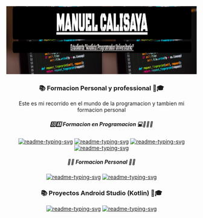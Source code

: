 <img src="Portada.png" alt="Texto Alternativo" width="200%" height="180" />
<h3 align="center" >📚 Formacion Personal y professional 👔🎓</h3>
<p align="center" "FFFF00">Este es mi recorrido en el mundo de la programacion y tambien mi formacion personal </p>
<h5 align="center">0️⃣1️⃣ Formacion en Programacion 💻👨🏽‍💼 </h5>
<p align="center">
  <a href="https://github.com/Calisaya-Manu/Analista-Programador-Universitario.git"><img width="280" src="https://github-readme-stats.vercel.app/api/pin/?username=Calisaya-Manu&repo=Analista-Programador-Universitario&theme=react&bg_color=235702&title_color=FFFF00&icon_color=AA00FF&hide_border=true&show_icons=false" alt="readme-typing-svg"></a>
  <a href="https://github.com/Calisaya-Manu/Capacitacion-C.git"><img width="280" src="https://github-readme-stats.vercel.app/api/pin/?username=Calisaya-Manu&repo=Capacitacion_C&theme=react&bg_color=235702&title_color=FFFF00&icon_color=AA00FF&hide_border=true&show_icons=false" alt="readme-typing-svg"></a>
  <a href="https://github.com/Calisaya-Manu/Capacitacion-HTML-CSS.git"><img width="280" src="https://github-readme-stats.vercel.app/api/pin/?username=Calisaya-Manu&repo=Capacitacion-HTML-CSS&theme=react&bg_color=235702&title_color=FFFF00&icon_color=AA00FF&hide_border=true&show_icons=false" alt="readme-typing-svg"></a>
  <a href="https://github.com/Calisaya-Manu/Capacitacion_Android.git"><img width="280" src="https://github-readme-stats.vercel.app/api/pin/?username=Calisaya-Manu&repo=Capacitacion_Android&theme=react&bg_color=235702&title_color=FFFF00&icon_color=AA00FF&hide_border=true&show_icons=false" alt="readme-typing-svg"></a>
</p>
<h5 align="center">📙📙 Formacion Personal 🧢🎒</h5>
<p align="center">
  <a href="https://github.com/Calisaya-Manu/Cajero-de-Super-e-Hiper-Mercado.git"><img width="280" src="https://github-readme-stats.vercel.app/api/pin/?username=Calisaya-Manu&repo=Cajero-de-Super-e-Hiper-Mercado&theme=react&bg_color=570202&title_color=AA00FF&icon_color=FFFF00&hide_border=true&show_icons=false" alt="readme-typing-svg"></a>
  <a href="https://github.com/Calisaya-Manu/Herramientas-Financieras-Para-Emprendedores.git"><img width="280" src="https://github-readme-stats.vercel.app/api/pin/?username=Calisaya-Manu&repo=Herramientas-Financieras-Para-Emprendedores&theme=react&bg_color=570202&title_color=AA00FF&icon_color=FFFF00&hide_border=true&show_icons=false" alt="readme-typing-svg"></a>
</p>
<h3 align="center" >📚 Proyectos Android Studio (Kotlin) 👔🎓</h3>
<p align="center">
  <a href="https://github.com/Calisaya-Manu/Juego_Memoria.git"><img width="280" src="https://github-readme-stats.vercel.app/api/pin/?username=Calisaya-Manu&repo=Juego_Memoria&theme=react&bg_color=025757&title_color=3AFF00&icon_color=00F3FF&hide_border=true&show_icons=false" alt="readme-typing-svg"></a>
  <a href="https://github.com/Calisaya-Manu/Herramientas-Financieras-Para-Emprendedores.git"><img width="280" src="https://github-readme-stats.vercel.app/api/pin/?username=Calisaya-Manu&repo=Herramientas-Financieras-Para-Emprendedores&theme=react&bg_color=025757&title_color=3AFF00&icon_color=00F3FF&hide_border=true&show_icons=false" alt="readme-typing-svg"></a>
</p>


